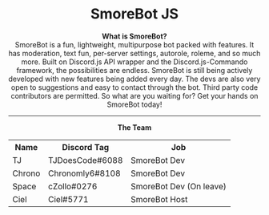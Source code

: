 <html>
<div align="center">
<h1>SmoreBot JS</h1>

<b> What is SmoreBot?</b><br>
SmoreBot is a fun, lightweight, multipurpose bot packed with features. It has moderation, text fun, per-server settings, autorole, roleme, and so much more. Built on Discord.js API wrapper and the Discord.js-Commando framework, the possibilities are endless. SmoreBot is still being actively developed with new features being added every day. The devs are also very open to suggestions and easy to contact through the bot. Third party code contributors are permitted. So what are you waiting for? Get your hands on SmoreBot today!

<hr>

<b>The Team</b>
 <table style="width:100%">
  <tr>
    <th>Name</th>
    <th>Discord Tag</th>
    <th>Job</th>
  </tr>
  <tr>
    <td>TJ</td>
    <td>TJDoesCode#6088</td>
    <td>SmoreBot Dev</td>
  </tr>
  <tr>
    <td>Chrono</td>
    <td>Chronomly6#8108</td>
    <td>SmoreBot Dev</td>
  </tr>
  <tr>
    <td>Space</td>
    <td>cZollo#0276</td>
    <td>SmoreBot Dev (On leave)</td>
  </tr>
  <tr>
    <td>Ciel</td>
    <td>Ciel#5771</td>
    <td>SmoreBot Host</td>
  </tr>
</table> 
</div>
</html>
